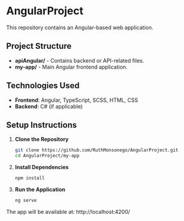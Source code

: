 # AngularProject

This repository contains an Angular-based web application.

## Project Structure

- **apiAngular/** - Contains backend or API-related files.
- **my-app/** - Main Angular frontend application.

## Technologies Used

- **Frontend**: Angular, TypeScript, SCSS, HTML, CSS  
- **Backend**: C# (if applicable)

## Setup Instructions

1. **Clone the Repository**
   ```bash
   git clone https://github.com/RuthMonsonego/AngularProject.git
   cd AngularProject/my-app
2. **Install Dependencies**
   ```bash
   npm install
4. **Run the Application**
   ```bash
   ng serve
   
The app will be available at:
http://localhost:4200/
